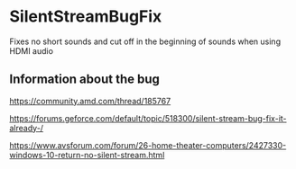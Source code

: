 # SilentStreamBugFix
Fixes no short sounds and cut off in the beginning of sounds when using HDMI audio

## Information about the bug
https://community.amd.com/thread/185767

https://forums.geforce.com/default/topic/518300/silent-stream-bug-fix-it-already-/

https://www.avsforum.com/forum/26-home-theater-computers/2427330-windows-10-return-no-silent-stream.html

